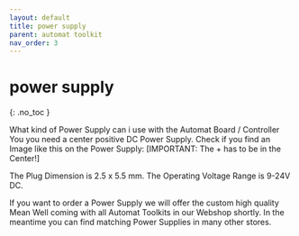 ```yaml
---
layout: default
title: power supply
parent: automat toolkit
nav_order: 3
---
```


# power supply
{: .no_toc }

What kind of Power Supply can i use with the Automat Board / Controller
You you need a center positive DC Power Supply.
Check if you find an Image like this on the Power Supply:
[IMPORTANT: The + has to be in the Center!]



The Plug Dimension is 2.5 x 5.5 mm.
The Operating Voltage Range is 9-24V DC.

If you want to order a Power Supply we will offer the custom high quality Mean Well coming with all Automat Toolkits in our Webshop shortly.
In the meantime you can find matching Power Supplies in many other stores.
